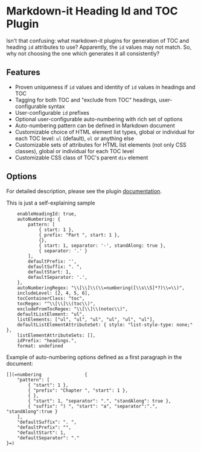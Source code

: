 # Markdown-it Heading Id and TOC Plugin

Isn't that confusing: what markdown-it plugins for generation of TOC and heading `id` attributes to use? Apparently, the `id` values may not match. So, why not choosing the one which generates it all consistently?

## Features

- Proven uniqueness if `id` values and identity of `id` values in headings and TOC
- Tagging for both TOC and "exclude from TOC" headings, user-configurable syntax
- User-configurable `id` prefixes
- Optional user-configurable auto-numbering with rich set of options
- Auto-numbering pattern can be defined in Markdown document
- Customizable choice of HTML element list types, global or individual for each TOC level: `ul` (default), `ol` or anything else
- Customizable sets of attributes for HTML list elements (not only CSS classes), global or individual for each TOC level
- Customizable CSS class of TOC's parent `div` element

## Options

For detailed description, please see the plugin [documentation]().

This is just a self-explaining sample
```
    enableHeadingId: true,
    autoNumbering: {
        pattern: [
            { start: 1 },
            { prefix: "Part ", start: 1 },
            {},
            { start: 1, separator: '-', standAlong: true },
            { separator: '.' }
        ],
        defaultPrefix: '',
        defaultSuffix: ". ",
        defaultStart: 1,
        defaultSeparator: '.',
    },
    autoNumberingRegex: "\\[\\]\\(\\=numbering([\\s\\S]*?)\\=\\)",
    includeLevel: [2, 4, 5, 6],
    tocContainerClass: "toc",
    tocRegex: "^\\[\\]\\(toc\\)",
    excludeFromTocRegex: "\\[\\]\\(notoc\\)",
    defaultListElement: "ul",
    listElements: ["ul", "ul", "ul", "ul", "ul", "ul"],
    defaultListElementAttributeSet: { style: "list-style-type: none;" },
    listElementAttributeSets: [],
    idPrefix: "headings.",
    format: undefined
```

Example of auto-numbering options defined as a first paragraph in the document:

```
[](=numbering                {
    "pattern": [
        { "start": 1 },
        { "prefix": "Chapter ", "start": 1 },
        { },
        { "start": 1, "separator": ".", "standAlong": true },
        { "suffix": ") ", "start": "a", "separator":".", "standAlong":true }
    ],
    "defaultSuffix": ". ",
    "defaultPrefix": "",
    "defaultStart": 1,
    "defaultSeparator": "."
}=)
```